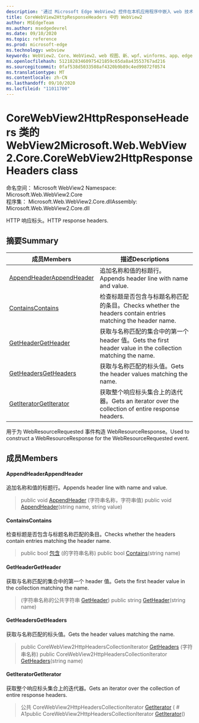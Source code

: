 ```yaml
---
description: '通过 Microsoft Edge WebView2 控件在本机应用程序中嵌入 web 技术 (HTML、CSS 和 JavaScript) '
title: CoreWebView2HttpResponseHeaders 中的 WebView2
author: MSEdgeTeam
ms.author: msedgedevrel
ms.date: 09/10/2020
ms.topic: reference
ms.prod: microsoft-edge
ms.technology: webview
keywords: WebView2、Core、WebView2、web 视图、新、wpf、winforms、app、edge、CoreWebView2、CoreWebView2Controller、浏览器控件、边缘 html、、浏览器控件、边缘 html、WebView2
ms.openlocfilehash: 51218283460975421859c65da8a43553767ad216
ms.sourcegitcommit: 0faf538d5033508af4320b9b89c4ed99872f0574
ms.translationtype: MT
ms.contentlocale: zh-CN
ms.lasthandoff: 09/10/2020
ms.locfileid: "11011700"
---
```

# <span data-ttu-id="dda5b-104">CoreWebView2HttpResponseHeaders 类的 WebView2</span><span class="sxs-lookup"><span data-stu-id="dda5b-104">Microsoft.Web.WebView2.Core.CoreWebView2HttpResponseHeaders class</span></span> 

<span data-ttu-id="dda5b-105">命名空间： Microsoft WebView2 </span><span class="sxs-lookup"><span data-stu-id="dda5b-105">Namespace: Microsoft.Web.WebView2.Core</span></span>\
<span data-ttu-id="dda5b-106">程序集： Microsoft.Web.WebView2.Core.dll</span><span class="sxs-lookup"><span data-stu-id="dda5b-106">Assembly: Microsoft.Web.WebView2.Core.dll</span></span>

<span data-ttu-id="dda5b-107">HTTP 响应标头。</span><span class="sxs-lookup"><span data-stu-id="dda5b-107">HTTP response headers.</span></span>

## <span data-ttu-id="dda5b-108">摘要</span><span class="sxs-lookup"><span data-stu-id="dda5b-108">Summary</span></span>

 <span data-ttu-id="dda5b-109">成员</span><span class="sxs-lookup"><span data-stu-id="dda5b-109">Members</span></span>                        | <span data-ttu-id="dda5b-110">描述</span><span class="sxs-lookup"><span data-stu-id="dda5b-110">Descriptions</span></span>
--------------------------------|---------------------------------------------
[<span data-ttu-id="dda5b-111">AppendHeader</span><span class="sxs-lookup"><span data-stu-id="dda5b-111">AppendHeader</span></span>](#appendheader) | <span data-ttu-id="dda5b-112">追加名称和值的标题行。</span><span class="sxs-lookup"><span data-stu-id="dda5b-112">Appends header line with name and value.</span></span>
[<span data-ttu-id="dda5b-113">Contains</span><span class="sxs-lookup"><span data-stu-id="dda5b-113">Contains</span></span>](#contains) | <span data-ttu-id="dda5b-114">检查标题是否包含与标题名称匹配的条目。</span><span class="sxs-lookup"><span data-stu-id="dda5b-114">Checks whether the headers contain entries matching the header name.</span></span>
[<span data-ttu-id="dda5b-115">GetHeader</span><span class="sxs-lookup"><span data-stu-id="dda5b-115">GetHeader</span></span>](#getheader) | <span data-ttu-id="dda5b-116">获取与名称匹配的集合中的第一个 header 值。</span><span class="sxs-lookup"><span data-stu-id="dda5b-116">Gets the first header value in the collection matching the name.</span></span>
[<span data-ttu-id="dda5b-117">GetHeaders</span><span class="sxs-lookup"><span data-stu-id="dda5b-117">GetHeaders</span></span>](#getheaders) | <span data-ttu-id="dda5b-118">获取与名称匹配的标头值。</span><span class="sxs-lookup"><span data-stu-id="dda5b-118">Gets the header values matching the name.</span></span>
[<span data-ttu-id="dda5b-119">GetIterator</span><span class="sxs-lookup"><span data-stu-id="dda5b-119">GetIterator</span></span>](#getiterator) | <span data-ttu-id="dda5b-120">获取整个响应标头集合上的迭代器。</span><span class="sxs-lookup"><span data-stu-id="dda5b-120">Gets an iterator over the collection of entire response headers.</span></span>

<span data-ttu-id="dda5b-121">用于为 WebResourceRequested 事件构造 WebResourceResponse。</span><span class="sxs-lookup"><span data-stu-id="dda5b-121">Used to construct a WebResourceResponse for the WebResourceRequested event.</span></span>

## <span data-ttu-id="dda5b-122">成员</span><span class="sxs-lookup"><span data-stu-id="dda5b-122">Members</span></span>

#### <span data-ttu-id="dda5b-123">AppendHeader</span><span class="sxs-lookup"><span data-stu-id="dda5b-123">AppendHeader</span></span> 

<span data-ttu-id="dda5b-124">追加名称和值的标题行。</span><span class="sxs-lookup"><span data-stu-id="dda5b-124">Appends header line with name and value.</span></span>

> <span data-ttu-id="dda5b-125">public void [AppendHeader](#appendheader) (字符串名称，字符串值) </span><span class="sxs-lookup"><span data-stu-id="dda5b-125">public void [AppendHeader](#appendheader)(string name, string value)</span></span>

#### <span data-ttu-id="dda5b-126">Contains</span><span class="sxs-lookup"><span data-stu-id="dda5b-126">Contains</span></span> 

<span data-ttu-id="dda5b-127">检查标题是否包含与标题名称匹配的条目。</span><span class="sxs-lookup"><span data-stu-id="dda5b-127">Checks whether the headers contain entries matching the header name.</span></span>

> <span data-ttu-id="dda5b-128">public bool [包含](#contains) (的字符串名称) </span><span class="sxs-lookup"><span data-stu-id="dda5b-128">public bool [Contains](#contains)(string name)</span></span>

#### <span data-ttu-id="dda5b-129">GetHeader</span><span class="sxs-lookup"><span data-stu-id="dda5b-129">GetHeader</span></span> 

<span data-ttu-id="dda5b-130">获取与名称匹配的集合中的第一个 header 值。</span><span class="sxs-lookup"><span data-stu-id="dda5b-130">Gets the first header value in the collection matching the name.</span></span>

> <span data-ttu-id="dda5b-131"> (字符串名称的公共字符串 [GetHeader](#getheader)) </span><span class="sxs-lookup"><span data-stu-id="dda5b-131">public string [GetHeader](#getheader)(string name)</span></span>

#### <span data-ttu-id="dda5b-132">GetHeaders</span><span class="sxs-lookup"><span data-stu-id="dda5b-132">GetHeaders</span></span> 

<span data-ttu-id="dda5b-133">获取与名称匹配的标头值。</span><span class="sxs-lookup"><span data-stu-id="dda5b-133">Gets the header values matching the name.</span></span>

> <span data-ttu-id="dda5b-134">public CoreWebView2HttpHeadersCollectionIterator [GetHeaders](#getheaders) (字符串名称) </span><span class="sxs-lookup"><span data-stu-id="dda5b-134">public CoreWebView2HttpHeadersCollectionIterator [GetHeaders](#getheaders)(string name)</span></span>

#### <span data-ttu-id="dda5b-135">GetIterator</span><span class="sxs-lookup"><span data-stu-id="dda5b-135">GetIterator</span></span> 

<span data-ttu-id="dda5b-136">获取整个响应标头集合上的迭代器。</span><span class="sxs-lookup"><span data-stu-id="dda5b-136">Gets an iterator over the collection of entire response headers.</span></span>

> <span data-ttu-id="dda5b-137">公共 CoreWebView2HttpHeadersCollectionIterator [GetIterator](#getiterator) ( # A1</span><span class="sxs-lookup"><span data-stu-id="dda5b-137">public CoreWebView2HttpHeadersCollectionIterator [GetIterator](#getiterator)()</span></span>

